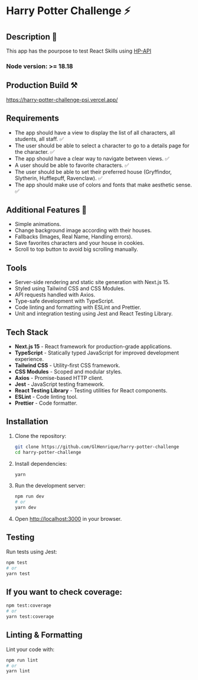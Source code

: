 # Harry Potter Challenge ⚡️

## Description 📝
This app has the pourpose to test React Skills using [HP-API](https://hp-api.onrender.com/)

### Node version: >= 18.18

## Production Build ⚒️
https://harry-potter-challenge-psi.vercel.app/

## Requirements
- The app should have a view to display the list of all characters, all students, all staff. ✅
- The user should be able to select a character to go to a details page for the character. ✅
- The app should have a clear way to navigate between views. ✅
- A user should be able to favorite characters. ✅
- The user should be able to set their preferred house (Gryffindor, Slytherin, Hufflepuff, Ravenclaw). ✅
- The app should make use of colors and fonts that make aesthetic sense. ✅


## Additional Features 🍒
- Simple animations.
- Change background image according with their houses.
- Fallbacks (Images, Real Name, Handling errors).
- Save favorites characters and your house in cookies.
- Scroll to top button to avoid big scrolling manually.


## Tools 
- Server-side rendering and static site generation with Next.js 15.
- Styled using Tailwind CSS and CSS Modules.
- API requests handled with Axios.
- Type-safe development with TypeScript.
- Code linting and formatting with ESLint and Prettier.
- Unit and integration testing using Jest and React Testing Library.

## Tech Stack
- **Next.js 15** - React framework for production-grade applications.
- **TypeScript** - Statically typed JavaScript for improved development experience.
- **Tailwind CSS** - Utility-first CSS framework.
- **CSS Modules** - Scoped and modular styles.
- **Axios** - Promise-based HTTP client.
- **Jest** - JavaScript testing framework.
- **React Testing Library** - Testing utilities for React components.
- **ESLint** - Code linting tool.
- **Prettier** - Code formatter.

## Installation

1. Clone the repository:
   ```sh
   git clone https://github.com/GlHenrique/harry-potter-challenge
   cd harry-potter-challenge

   ```

2. Install dependencies:
   ```sh
   yarn
   ```

3. Run the development server:
   ```sh
   npm run dev
   # or
   yarn dev
   ```

4. Open [http://localhost:3000](http://localhost:3000) in your browser.

## Testing
Run tests using Jest:
```sh
npm test
# or
yarn test
```

## If you want to check coverage:
```sh
npm test:coverage
# or
yarn test:coverage
```

## Linting & Formatting
Lint your code with:
```sh
npm run lint
# or
yarn lint
```


